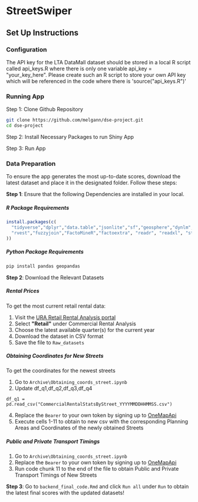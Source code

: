 # StreetSwiper 

## Set Up Instructions

### Configuration
The API key for the LTA DataMall dataset should be stored in a local R script called api_keys.R where there is only one variable api_key = "your_key_here". Please create such an R script to store your own API key which will be referenced in the code where there is 'source("api_keys.R")'

### Running App 
Step 1: Clone Github Repository 
```bash
git clone https://github.com/melgann/dse-project.git 
cd dse-project 
```

Step 2: Install Necessary Packages to run Shiny App 

Step 3: Run App 


### Data Preparation

To ensure the app generates the most up-to-date scores, download the latest dataset and place it in the designated folder. Follow these steps:

**Step 1**: Ensure that the following Dependencies are installed in your local. 

##### R Package Requirements

```r
install.packages(c(
  "tidyverse","dplyr","data.table","jsonlite","sf","geosphere","dynlm","httr", 
  "rvest","fuzzyjoin","FactoMineR","factoextra", "readr", "readxl", "stringr", "lubridate"      
))

```

##### Python Package Requirements 
```bash
pip install pandas geopandas
````
**Step 2**: Download the Relevant Datasets 

##### Rental Prices 
To get the most current retail rental data:
1. Visit the [URA Retail Rental Analysis portal](https://eservice.ura.gov.sg/property-market-information/pmiCommercialRentalRetailAnalysis)
2. Select **"Retail"** under Commercial Rental Analysis
3. Choose the latest available quarter(s) for the current year
4. Download the dataset in CSV format
5. Save the file to `Raw_datasets`

##### Obtaining Coordinates for New Streets 
To get the coordinates for the newest streets 
1. Go to `Archive\Obtaining_coords_street.ipynb`
2. Update df_q1,df_q2,df_q3,df_q4
 
`
df_q1 = pd.read_csv("CommercialRentalStatsByStreet_YYYYMMDDHHMMSS.csv")  
`

4. Replace the `Bearer` to your own token by signing up to [OneMapApi](https://www.onemap.gov.sg/apidocs/register)
5. Execute cells 1-11 to obtain to new csv with the corresponding Planning Areas and Coordinates of the newly obtained Streets  

##### Public and Private Transport Timings 
1. Go to `Archive\Obtaining_coords_street.ipynb`
2. Replace the `Bearer` to your own token by signing up to [OneMapApi](https://www.onemap.gov.sg/apidocs/register) 
3.  Run code chunk 11 to the end of the file to obtain Public and Private Transport Timings of New Streets 


**Step 3**: Go to `backend_final_code.Rmd` and click `Run all` under `Run` to obtain the latest final scores with the updated datasets!










